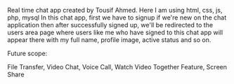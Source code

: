 Real time chat app created by Tousif Ahmed. Here I am using html, css, js, php, mysql
In this chat app, first we have to signup if we're new on the chat application then after successfully signed up, 
we'll be redirected to the users area page where users like me who have signed to this chat app will appear there with my full name, profile image, 
active status and so on. 

Future scope:

File Transfer,
Video Chat,
Voice Call,
Watch Video Together Feature,
Screen Share

